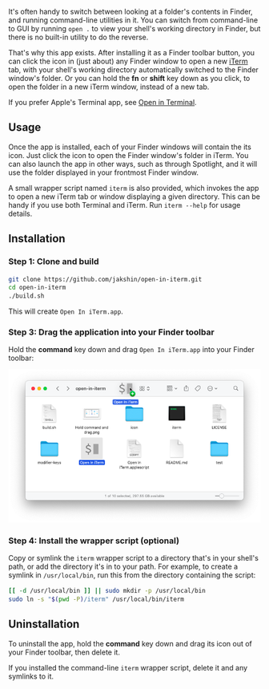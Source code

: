 It's often handy to switch between looking at a folder's contents in Finder, and running command-line utilities in it. You can switch from command-line to GUI by running `open .` to view your shell's working directory in Finder, but there is no built-in utility to do the reverse.

That's why this app exists. After installing it as a Finder toolbar button, you can click the icon in (just about) any Finder window to open a new [iTerm](https://iterm2.com) tab, with your shell's working directory automatically switched to the Finder window's folder. Or you can hold the **fn** or **shift** key down as you click, to open the folder in a new iTerm window, instead of a new tab.

If you prefer Apple's Terminal app, see [Open in Terminal](https://github.com/jakshin/open-in-terminal).


## Usage

Once the app is installed, each of your Finder windows will contain the its icon. Just click the icon to open the Finder window's folder in iTerm. You can also launch the app in other ways, such as through Spotlight, and it will use the folder displayed in your frontmost Finder window.

A small wrapper script named `iterm` is also provided, which invokes the app to open a new iTerm tab or window displaying a given directory. This can be handy if you use both Terminal and iTerm. Run `iterm --help` for usage details.


## Installation

### Step 1: Clone and build

```bash
git clone https://github.com/jakshin/open-in-iterm.git
cd open-in-iterm
./build.sh
```

This will create `Open In iTerm.app`.

### Step 3: Drag the application into your Finder toolbar

Hold the **command** key down and drag `Open In iTerm.app` into your Finder toolbar:

![[screenshot]](Hold%20command%20and%20drag.png)

### Step 4: Install the wrapper script (optional)

Copy or symlink the `iterm` wrapper script to a directory that's in your shell's path, or add the directory it's in to your path. For example, to create a symlink in `/usr/local/bin`, run this from the directory containing the script:

```bash
[[ -d /usr/local/bin ]] || sudo mkdir -p /usr/local/bin
sudo ln -s "$(pwd -P)/iterm" /usr/local/bin/iterm
```


## Uninstallation

To uninstall the app, hold the **command** key down and drag its icon out of your Finder toolbar, then delete it.

If you installed the command-line `iterm` wrapper script, delete it and any symlinks to it.
